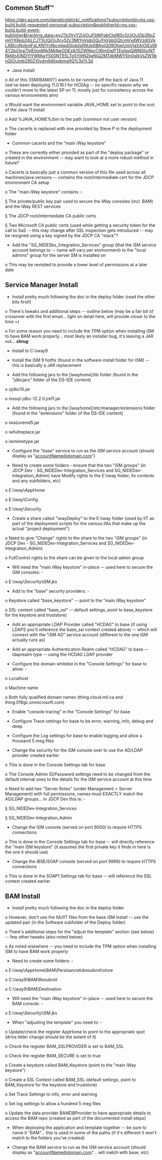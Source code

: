 Common Stuff™
-------------
https://dev.azure.com/danielcoldrick/_notifications?subscriptionId=ms.vss-build.build-requested-personal-subscription&publisherId=ms.vss-build.build-event-publisher&tracking_data=eyJTb3VyY2UiOiJFbWFpbCIsIlR5cGUiOiJOb3RpZmljYXRpb24iLCJTSUQiOiJtcy52c3MtYnVpbGQuYnVpbGQtcmVxdWVzdGVkLXBlcnNvbmFsLXN1YnNjcmlwdGlvbiIsIlNUeXBlIjoiQ09OIiwiUmVjaXAiOjEsIl94Y2kiOnsiTklEIjoxMjk5MjAwODEsIk1SZWNpcCI6Im0wPTEgIiwiQWN0IjoiNTRkMzA1NDYtYWMwYS00NTE5LTg5YjItN2IwNjQ2MTdkMWY5In0sIkVsZW1lbnQiOiJmb290ZXIvdmlld0xpbmsifQ%3d%3d
- Java install

o All of this (ISM/BAM/IIT) wants to be running off the back of Java 11 (we've been deploying 11.0.16.1 for HCDAg -- no specific reason why we couldn't move to the latest SP on 11, mostly just for consistency across the various environments atm)

o Would want the environment variable JAVA_HOME set to point to the root of the Java 11 install

o Add %JAVA_HOME%/bin to the path (common not user version)

o The cacerts is replaced with one provided by Steve P in the deployment folder

- Common cacerts and the "main iWay keystore"

o These are currently either provided as part of the "deploy package" or created in the environment -- may want to look at a more robust method in future?

o Cacerts is basically just a common version of this file used across all machines/java versions -- contains the root/intermediate cert for the JDCP environment CA setup

o The "main iWay keystore" contains :-

§ The private/public key pair used to secure the iWay consoles (incl. BAM) and the iWay REST services

§ The JDCP root/intermediate CA public certs

§ Two Microsoft CA public certs (used while getting a security token for the call to SaS -- this may change after SSL inspection gets introduced -- may be resigned using a key signed by the JDCP CA "stack"?

- Add the "SG_NIDESbx_Integration_Services" group (that the iSM service account belongs to -- name will vary per environment) to the "local admins" group for the server SM is installed on

o This may be revisited to provide a lower level of permissions at a later date

Service Manager Install
-----------------------

- Install pretty much following the doc in the deploy folder (read the other bits first!)

o There's tweaks and additional steps -- outline below (may be a fair bit of crossover with the first email... light on detail here, will provide closer to the time =)

o For some reason you need to include the TPM option when installing iSM to have BAM work properly... most likely an installer bug, it's leaving a JAR out... ***shrug***

- Install to C:\iway9

- Install the ISM 9 hotfix (found in the software install folder for ISM) -- this is basically a JAR replacement

- Add the following jars to the [iwayhome]/lib folder (found in the "jdbcjars" folder of the DS-IDE content)

o ojdbc10.jar

o mssql-jdbc-12.2.0.jre11.jar

- Add the following jars to the [iwayhome]/etc/manager/extensions folder (found in the "extensions" folder of the DS-IDE content)

o iwazuremd5.jar

o iwfullreplace.jar

o iwmimetype.jar

- Configure the "base" service to run as the iSM service account (should display as "<accountName@domain.com>")

- Need to create some folders - ensure that the two "iSM groups" (in JDCP Dev - SG_NIDEDev-Integration_Services and SG_NIDEDev-Integration_Admin) have Modify rights to the E:\iway folder, its contents and any subfolders, etc)

o E:\iway\AppHome

o E:\iway\Config

o E:\iway\Security

- Create a share called "iwayDeploy" to the E:\iway folder (used by IIT as part of the deployment scripts for the various IIAs that make up the actual "project deployment")

o Need to give "Change" rights to the share to the two "iSM groups" (in JDCP Dev - SG_NIDEDev-Integration_Services and SG_NIDEDev-Integration_Admin)

o FullControl rights to the share can be given to the local admin group

- Will need the "main iWay keystore" in-place -- used here to secure the iSM consoles: -

o E:\iway\Security\iSM.jks

- Add to the "base" security providers: -

o Keystore called "base_keystore" -- point to the "main iWay keystore"

o SSL context called "base_ssl" -- default settings, point to base_keystore for the keystore and truststore)

- Add an appropriate LDAP Provider called "HCDAG" to base (if using LDAPS you'll reference the base_ssl context created above) -- which will connect with the "iSM AD" service account (different to the one ISM actually runs as)

- Add an appropriate Authentication Realm called "HCDAG" to base -- ldaprealm type -- using the HCDAG LDAP provider

- Configure the domain whitelist in the "Console Settings" for base to allow: -

o Localhost

o Machine name

o Both fully qualified domain names (thing.cloud.mil.ca and thing.018gc.onmicrosoft.com)

- Enable "console tracing" in the "Console Settings" for base

- Configure Trace settings for base to be error, warning, info, debug and deep

- Configure the Log settings for base to enable logging and allow a thousand 5 meg files

- Change the security for the iSM console over to use the AD/LDAP provider created earlier

o This is done in the Console Settings tab for base

o The Console Admin ID/Password settings need to be changed from the default internal ones to the details for the iSM service account at this time

o Need to add two "Server Roles" (under Management > Server Management) with full permissions, names must EXACTLY match the AD/LDAP groups... in JDCP Dev this is: -

§ SG_NIDEDev-Integration_Services

§ SG_NIDEDev-Integration_Admin

- Change the ISM console (served on port 9000) to require HTTPS connections

o This is done in the Console Settings tab for base -- will directly reference the "main iSM keystore" (it assumes the first private key it finds in here is the one it should use)

- Change the iBSE/SOAP console (served on port 9999) to require HTTPS connections

o This is done in the SOAP1 Settings tab for base -- will reference the SSL context created earlier

BAM Install
-----------

- Install pretty much following the doc in the deploy folder

o However, don't use the IIA/IIT files from the base iSM install -- use the updated pair (in the Software subfolder of the Deploy folder)

o There's additional steps for the "adjust the template" section (see below) -- few other tweaks (also noted below)

o As noted elsewhere -- you need to include the TPM option when installing iSM to have BAM work properly

- Need to create some folders: -

o E:\iway\AppHome\BAM\Persisancetidresubmit\store

o C:\iway9\BAM\Resubmit

o C:\iway9\BAM\Destination

- Will need the "main iWay keystore" in-place -- used here to secure the BAM console: -

o E:\iway\Security\iSM.jks

- When "adjusting the template" you need to: -

o Update/check the register AppHome to point to the appropriate spot (drive letter change should be the extent of it)

o Check the register BAM_SSLPROVIDER is set to BAM_SSL

o Check the register BAM_SECURE is set to true

o Create a keystore called BAM_Keystore (point to the "main iWay keystore")

o Create a SSL Context called BAM_SSL (default settings, point to BAM_Keystore for the keystore and truststore)

o Set Trace Settings to info, error and warning

o Set log settings to allow a hundred 5 meg files

o Update the data provider BAMDBProvider to have appropriate details to access the BAM repo (created as part of the documented install steps)

- When deploying the application and template together -- be sure to name it "BAM"... this is used in some of the paths (if it's different it won't match to the folders you've created)

- Change the BAM service to run as the iSM service account (should display as "<accountName@domain.com>"... will match with base, etc)
